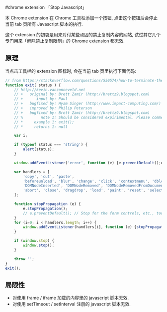 ﻿#chrome extension 「Stop Javascript」

本 Chrome extension 在 Chrome 工具栏添加一个按钮, 点击这个按钮后会停止当前 tab 页所有 Javascript 脚本的执行.

这个 extension 的初衷是用来对付某些顽固的禁止复制内容的网站, 试过其它几个专门用来「解除禁止复制限制」的 Chrome extension 都无效.

## 原理

当点击工具栏的 extension 图标时, 会在当前 tab 页里执行下面代码:

```javascript
// from https://stackoverflow.com/questions/550574/how-to-terminate-the-script-in-javascript
function exit( status ) {
    // http://kevin.vanzonneveld.net
    // +   original by: Brett Zamir (http://brettz9.blogspot.com)
    // +      input by: Paul
    // +   bugfixed by: Hyam Singer (http://www.impact-computing.com/)
    // +   improved by: Philip Peterson
    // +   bugfixed by: Brett Zamir (http://brettz9.blogspot.com)
    // %        note 1: Should be considered expirimental. Please comment on this function.
    // *     example 1: exit();
    // *     returns 1: null

    var i;

    if (typeof status === 'string') {
        alert(status);
    }

    window.addEventListener('error', function (e) {e.preventDefault();e.stopPropagation();}, false);

    var handlers = [
        'copy', 'cut', 'paste',
        'beforeunload', 'blur', 'change', 'click', 'contextmenu', 'dblclick', 'focus', 'keydown', 'keypress', 'keyup', 'mousedown', 'mousemove', 'mouseout', 'mouseover', 'mouseup', 'resize', 'scroll', 'selectstart',
        'DOMNodeInserted', 'DOMNodeRemoved', 'DOMNodeRemovedFromDocument', 'DOMNodeInsertedIntoDocument', 'DOMAttrModified', 'DOMCharacterDataModified', 'DOMElementNameChanged', 'DOMAttributeNameChanged', 'DOMActivate', 'DOMFocusIn', 'DOMFocusOut', 'online', 'offline', 'textInput',
        'abort', 'close', 'dragdrop', 'load', 'paint', 'reset', 'select', 'submit', 'unload'
    ];

    function stopPropagation (e) {
        e.stopPropagation();
        // e.preventDefault(); // Stop for the form controls, etc., too?
    }
    for (i=0; i < handlers.length; i++) {
        window.addEventListener(handlers[i], function (e) {stopPropagation(e);}, true);
    }

    if (window.stop) {
        window.stop();
    }

    throw '';
}
exit();
```

## 局限性

* 对使用 frame / iframe 加载的内容里的 javascript 脚本无效.
* 对使用 setTimeout / setInterval 注册的 javascript 脚本无效.

